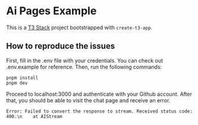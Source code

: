 # Ai Pages Example

This is a [T3 Stack](https://create.t3.gg/) project bootstrapped with `create-t3-app`.

## How to reproduce the issues

First, fill in the .env file with your credentials. You can check out .env.example for reference.
Then, run the following commands:

```
pnpm install
pnpm dev
```

Proceed to localhost:3000 and authenticate with your Github account. After that, you should be able to visit the chat page and receive an error.

```
Error: Failed to convert the response to stream. Received status code: 400.\n    at AIStream
```
